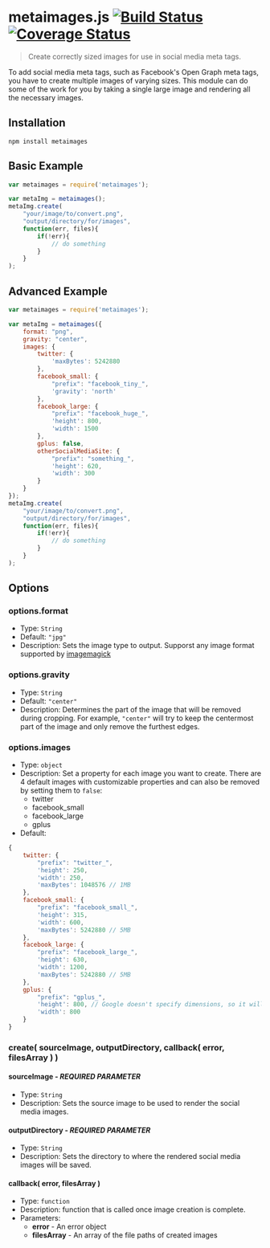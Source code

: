 # metaimages.js [![Build Status](https://travis-ci.org/traviswimer/metaimages.js.svg?branch=master)](https://travis-ci.org/traviswimer/metaimages.js) [![Coverage Status](https://coveralls.io/repos/traviswimer/metaimages.js/badge.png)](https://coveralls.io/r/traviswimer/metaimages.js)

> Create correctly sized images for use in social media meta tags.

To add social media meta tags, such as Facebook's Open Graph meta tags, you have to create multiple images of varying sizes. This module can do some of the work for you by taking a single large image and rendering all the necessary images.

## Installation

```shell
npm install metaimages
```
## Basic Example

```javascript
var metaimages = require('metaimages');

var metaImg = metaimages();
metaImg.create(
	"your/image/to/convert.png",
	"output/directory/for/images", 
	function(err, files){
		if(!err){
			// do something
		}
	}
);
```
## Advanced Example

```javascript
var metaimages = require('metaimages');

var metaImg = metaimages({
	format: "png",
	gravity: "center",
	images: {
		twitter: {
			'maxBytes': 5242880
		},
		facebook_small: {
			"prefix": "facebook_tiny_",
			'gravity': 'north'
		},
		facebook_large: {
			"prefix": "facebook_huge_",
			'height': 800,
			'width': 1500
		},
		gplus: false,
		otherSocialMediaSite: {
			"prefix": "something_",
			'height': 620, 
			'width': 300
		}
	}
});
metaImg.create(
	"your/image/to/convert.png",
	"output/directory/for/images", 
	function(err, files){
		if(!err){
			// do something
		}
	}
);
```

## Options


### options.format

* Type: `String`
* Default: `"jpg"`
* Description: Sets the image type to output. Supporst any image format supported by [imagemagick](https://github.com/rsms/node-imagemagick)

### options.gravity

* Type: `String`
* Default: `"center"`
* Description: Determines the part of the image that will be removed during cropping. For example, `"center"` will try to keep the centermost part of the image and only remove the furthest edges.

### options.images

* Type: `object`
* Description: Set a property for each image you want to create. There are 4 default images with customizable properties and can also be removed by setting them to `false`:
	* twitter
	* facebook_small
	* facebook_large
	* gplus
* Default:
```javascript
{
	twitter: {
		"prefix": "twitter_",
		'height': 250,
		'width': 250,
		'maxBytes': 1048576 // 1MB
	},
	facebook_small: {
		"prefix": "facebook_small_",
		'height': 315,
		'width': 600,
		'maxBytes': 5242880 // 5MB
	},
	facebook_large: {
		"prefix": "facebook_large_",
		'height': 630,
		'width': 1200,
		'maxBytes': 5242880 // 5MB
	},
	gplus: {
		"prefix": "gplus_",
		'height': 800, // Google doesn't specify dimensions, so it will be 800 until someone yells at me.
		'width': 800
	}
}
```



### create( sourceImage, outputDirectory, callback( error, filesArray ) )


#### sourceImage - *REQUIRED PARAMETER*

* Type: `String`
* Description: Sets the source image to be used to render the social media images.

#### outputDirectory - *REQUIRED PARAMETER*

* Type: `String`
* Description: Sets the directory to where the rendered social media images will be saved.

#### callback( error, filesArray )

* Type: `function`
* Description: function that is called once image creation is complete.
* Parameters:
	* **error** - An error object
	* **filesArray** - An array of the file paths of created images

